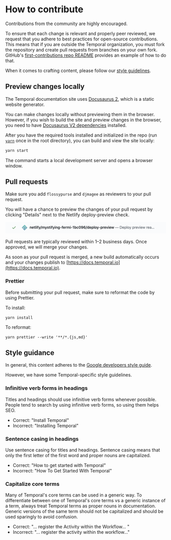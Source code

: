 # How to contribute

Contributions from the community are highly encouraged.

To ensure that each change is relevant and properly peer reviewed, we request that you adhere to best practices for open-source contributions.
This means that if you are outside the Temporal organization, you must fork the repository and create pull requests from branches on your own fork.
GitHub's [first-contributions repo README](https://github.com/firstcontributions/first-contributions) provides an example of how to do that.

When it comes to crafting content, please follow our [style guidelines](style-guidance).

## Preview changes locally

The Temporal documentation site uses [Docusaurus 2](https://v2.docusaurus.io/), which is a static website generator.

You can make changes locally without previewing them in the browser.
However, if you wish to build the site and preview changes in the browser, you need to have [Docusaurus V2 dependencies](https://v2.docusaurus.io/docs/installation/#requirements) installed.

After you have the required tools installed and initialized in the repo (run [`yarn`](https://classic.yarnpkg.com/en/docs/cli/) once in the root directory), you can build and view the site locally:

```bash
yarn start
```

The command starts a local development server and opens a browser window.

## Pull requests

Make sure you add `flossypurse` and `djmagee` as reviewers to your pull request.

You will have a chance to preview the changes of your pull request by clicking "Details" next to the Netlify deploy-preview check.

![Netlify build preview](static/img/readme/netlifypreview.png)

Pull requests are typically reviewed within 1–2 business days.
Once approved, we will merge your changes.

As soon as your pull request is merged, a new build automatically occurs and your changes publish to [https://docs.temporal.io](https://docs.temporal.io).

### Prettier

Before submitting your pull request, make sure to reformat the code by using Prettier.

To install:

```
yarn install
```

To reformat:

```
yarn prettier --write '**/*.{js,md}'
```

## Style guidance

In general, this content adheres to the [Google developers style guide](https://developers.google.com/style).

However, we have some Temporal-specific style guidelines.

### Infinitive verb forms in headings

Titles and headings should use infinitive verb forms whenever possible. People tend to search by using infinitive verb forms, so using them helps SEO.

- Correct: "Install Temporal"
- Incorrect: "Installing Temporal"

### Sentence casing in headings

Use sentence casing for titles and headings.
Sentence casing means that only the first letter of the first word and proper nouns are capitalized.

- Correct: "How to get started with Temporal"
- Incorrect: "How To Get Started With Temporal"

### Capitalize core terms

Many of Temporal's core terms can be used in a generic way.
To differentiate between one of Temporal's core terms vs a generic instance of a term, always treat Temporal terms as proper nouns in documentation.
Generic versions of the same term should not be capitalized and should be used sparingly to avoid confusion.

- Correct: "... register the Activity within the Workflow... "
- Incorrect: "... register the activity within the workflow..."
